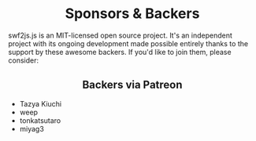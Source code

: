 <h1 align="center">Sponsors &amp; Backers</h1>

swf2js.js is an MIT-licensed open source project. It's an independent project with its ongoing development made possible entirely thanks to the support by these awesome backers. If you'd like to join them, please consider:

<h2 align="center">Backers via Patreon</h2>

- Tazya Kiuchi  
- weep  
- tonkatsutaro  
- miyag3  
